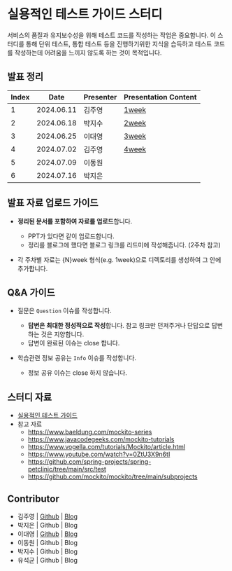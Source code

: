 # 실용적인 테스트 가이드 스터디

서비스의 품질과 유지보수성을 위해 테스트 코드를 작성하는 작업은 중요합니다. 이 스터디를 통해 단위 테스트, 통합 테스트 등을 진행하기위한 지식을 습득하고 테스트 코드를 작성하는데 어려움을 느끼지 않도록 하는 것이 목적입니다.

## 발표 정리

| Index | Date | Presenter | Presentation Content |
| --- | --- | --- | --- |
| 1| 2024.06.11 | 김주영 | [1week](./1week/) |
| 2| 2024.06.18 | 박지수 | [2week](./2week/) |
| 3| 2024.06.25 | 이대영 | [3week](./3week/) |
| 4| 2024.07.02 | 김주영 | [4week](./4week/) |
| 5| 2024.07.09 | 이동원 | |
| 6| 2024.07.16 | 박지은 | |

## 발표 자료 업로드 가이드

- **정리된 문서를 포함하여 자료를 업로드**합니다.
  - PPT가 있다면 같이 업로드합니다.
  - 정리를 블로그에 했다면 블로그 링크를 리드미에 작성해줍니다. (2주차 참고)

- 각 주차별 자료는 {N}week 형식(e.g. 1week)으로 디렉토리를 생성하여 그 안에 추가합니다.

## Q&A 가이드

- 질문은 `Question` 이슈를 작성합니다.
  - **답변은 최대한 정성적으로 작성**합니다. 참고 링크만 던져주거나 단답으로 답변하는 것은 지양합니다.
  - 답변이 완료된 이슈는 close 합니다.

- 학습관련 정보 공유는 `Info` 이슈를 작성합니다.
  - 정보 공유 이슈는 close 하지 않습니다.

## 스터디 자료

- [실용적인 테스트 가이드](https://www.inflearn.com/course/practical-testing-%EC%8B%A4%EC%9A%A9%EC%A0%81%EC%9D%B8-%ED%85%8C%EC%8A%A4%ED%8A%B8-%EA%B0%80%EC%9D%B4%EB%93%9C)
- 참고 자료
    - https://www.baeldung.com/mockito-series
    - https://www.javacodegeeks.com/mockito-tutorials
    - https://www.vogella.com/tutorials/Mockito/article.html
    - https://www.youtube.com/watch?v=0ZtU3X9n6tI
    - https://github.com/spring-projects/spring-petclinic/tree/main/src/test
    - https://github.com/mockito/mockito/tree/main/subprojects

## Contributor

- 김주영 | [Github](https://github.com/JadeKim042386) | [Blog](https://kjy042386.tistory.com/)
- 박지은 | Github | Blog
- 이대영 | [Github](https://github.com/eod940) | [Blog](https://eod940.tistory.com/)
- 이동원 | Github | Blog
- 박지수 | Github | Blog
- 유석균 | Github | Blog
